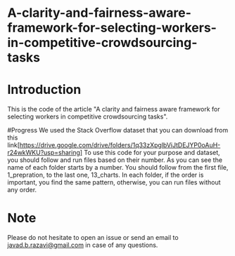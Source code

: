 # A-clarity-and-fairness-aware-framework-for-selecting-workers-in-competitive-crowdsourcing-tasks

# Introduction
This is the code of the article "A clarity and fairness aware framework for selecting workers in competitive crowdsourcing tasks".

#Progress
We used the Stack Overflow dataset that you can download from this link[https://drive.google.com/drive/folders/1q33zXpglbViJtDEJYP0oAuH-r24wkWKU?usp=sharing]
To use this code for your purpose and dataset, you should follow and run files based on their number. As you can see the name of each folder starts by a number. You should follow from the first file, 1_prepration, to the last one, 13_charts. In each folder, if the order is important, you find the same pattern, otherwise, you can run files without any order.

# Note
Please do not hesitate to open an issue or send an email to javad.b.razavi@gmail.com in case of any questions.
